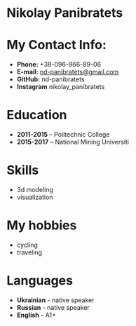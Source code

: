 # Nikolay Panibratets
# My Contact Info:
* **Phone:** +38-096-966-89-06
* **E-mail:** nd-panibratets@gmail.com
* **GitHub:** nd-panibratets
* **Instagram** nikolay_panibratets
# Education
* **2011-2015** – Politechnic College 
* **2015-2017** – National Mining Universiti 
# Skills
* 3d modeling
* visualization
# My hobbies
* cycling
* traveling
# Languages
* **Ukrainian** - native speaker
* **Russian** - native speaker
* **English** - A1+
